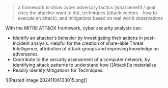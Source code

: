 > a framework to show cyber adversary tactics (what benefit / goal does the attacker want to do), techniques (attack vectors - how to execute an attack), and mitigations based on real world observations

With the MITRE ATT&CK framework, cyber security analysts can: 
- Identify an attacker’s behavior by investigating their actions in post-incident analysis. Helpful for the creation of share-able Threat Intelligence, attribution of attack groups and improving knowledge on adversaries. 
- Contribute to the security assessment of a computer network, by identifying attack patterns to understand how [[Attack]]s materialise
- Readily identify Mitigations for Techniques.

![[Pasted image 20241106133015.png]]
